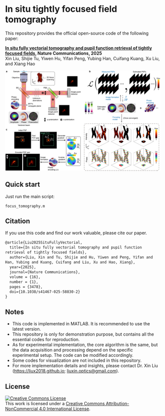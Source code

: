 # In situ tightly focused field tomography

This repository provides the official open-source code of the following paper:

**[In situ fully vectorial tomography and pupil function retrieval of tightly focused fields](https://www.nature.com/articles/s41467-025-58830-2), Nature Communications, 2025**\
Xin Liu, Shijie Tu, Yiwen Hu, Yifan Peng, Yubing Han, Cuifang Kuang, Xu Liu, and Xiang Hao

<p align="center">
    <img src="Tools/Fig_principles.png" alt="principle" width="900"/>
</p>

## Quick start
Just run the main script:
```
focus_tomography.m
```

## Citation
If you use this code and find our work valuable, please cite our paper.
```
@article{Liu2025SituFullyVectorial,
  title={In situ fully vectorial tomography and pupil function retrieval of tightly focused fields},
  author={Liu, Xin and Tu, Shijie and Hu, Yiwen and Peng, Yifan and Han, Yubing and Kuang, Cuifang and Liu, Xu and Hao, Xiang},
  year={2025},
  journal={Nature Communications},
  volume = {16},
  number = {1},
  pages = {3478},
  doi={10.1038/s41467-025-58830-2}
}
```

## Notes
- This code is implemented in MATLAB. It is recommended to use the latest version.
- This repository is only for demonstration purpose, but contains all the essential codes for reproduction.
- As for experimental implementation, the core algorithm is the same, but the data acquisition and processing depend on the specific experimental setup. The code can be modified accordingly.
- Some codes for visualization are not included in this repository.
- For more implementation details and insights, please contact Dr. Xin Liu (https://liux2018.github.io; liuxin.optics@gmail.com).

## License

<a rel="license" href="http://creativecommons.org/licenses/by-nc/4.0/"><img alt="Creative Commons License" style="border-width:0" src="https://i.creativecommons.org/l/by-nc/4.0/88x31.png" /></a><br />This work is licensed under a <a rel="license" href="http://creativecommons.org/licenses/by-nc/4.0/">Creative Commons Attribution-NonCommercial 4.0 International License</a>.
